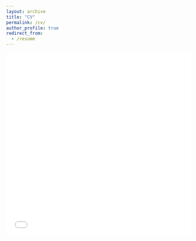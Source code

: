 ```yaml
---
layout: archive
title: "CV"
permalink: /cv/
author_profile: true
redirect_from:
  - /resume
---
```


<iframe src="/files/CV_YoonwonJung_230825.pdf" width="100%" height="500" frameborder="no" border="0" marginwidth="0" marginheight="0"></iframe>
